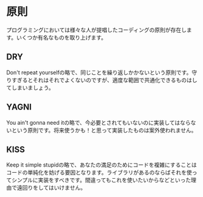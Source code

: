 # 原則

プログラミングにおいては様々な人が提唱したコーディングの原則が存在します。いくつか有名なものを取り上げます。

## DRY

Don't repeat yourselfの略で、同じことを繰り返しかかないという原則です。守りすぎるとそれはそれでよくないのですが、適度な範囲で共通化できるものはしてしまいましょう。

## YAGNI

You ain't gonna need itの略で、今必要とされてもいないのに実装してはならないという原則です。将来使うかも！と思って実装したものは案外使われません。

## KISS

Keep it simple stupidの略で、あなたの満足のためにコードを複雑にすることはコードの単純化を妨げる要因となります。ライブラリがあるのならばそれを使ってシンプルに実装をすべきです。間違ってもこれを使いたいからなどといった理由で遠回りをしてはいけません。
